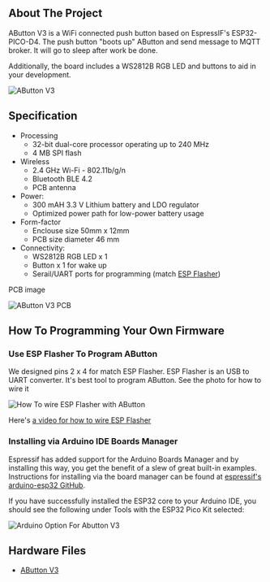 ## About The Project

AButton V3 is a WiFi connected push button based on EspressIF's ESP32-PICO-D4.  The push button "boots up" AButton and send message to MQTT broker. It will go to sleep after work be done.

Additionally, the board includes a WS2812B RGB LED and buttons to aid in your development.

![AButton V3](https://i1.aprbrother.com/abutton-v3.jpg-320.jpg)

## Specification

* Processing
  * 32-bit dual-core processor operating up to 240 MHz
  * 4 MB SPI flash
* Wireless
  * 2.4 GHz Wi-Fi - 802.11b/g/n
  * Bluetooth BLE 4.2
  * PCB antenna
* Power:
  * 300 mAH 3.3 V Lithium battery and LDO regulator
  * Optimized power path for low-power battery usage
* Form-factor
  * Enclouse size 50mm x 12mm
  * PCB size diameter 46 mm
* Connectivity:
  * WS2812B RGB LED x 1
  * Button x 1 for wake up
  * Serail/UART ports for programming (match [ESP Flasher](ESP_Flasher_Rev4.md))

PCB image

![AButton V3 PCB](https://i1.aprbrother.com/abutton-v3-pcb.png-320.jpg)

## How To Programming Your Own Firmware

### Use ESP Flasher To Program AButton

We designed pins 2 x 4 for match ESP Flasher. ESP Flasher is an USB to UART converter. It's best tool to program AButton. See the photo for how to wire it

![How To wire ESP Flasher with AButton](https://i1.aprbrother.com/abutton-v3-2.jpg)

Here's [a video for how to wire ESP Flasher](https://youtu.be/C1G9SJpkaxs)

### Installing via Arduino IDE Boards Manager

Espressif has added support for the Arduino Boards Manager and by installing this way, you get the benefit of a slew of great built-in examples. Instructions for installing via the board manager can be found at [espressif's arduino-esp32 GitHub](https://github.com/espressif/arduino-esp32/blob/master/docs/arduino-ide/boards_manager.md).

If you have successfully installed the ESP32 core to your Arduino IDE, you should see the following under Tools with the ESP32 Pico Kit selected:

![Arduino Option For Abutton V3](https://i1.aprbrother.com/esp32pic.png)

## Hardware Files

* [AButton V3](https://github.com/AprilBrother/ab-hardware/tree/master/abutton-v3)
